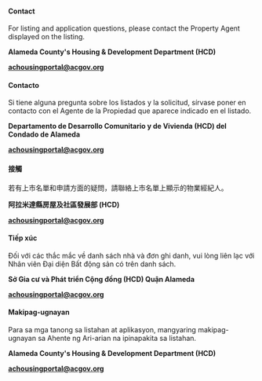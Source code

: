 <RenderIf language="en">

#### Contact

For listing and application questions, please contact the Property Agent displayed on the listing.

**Alameda County's Housing & Development Department (HCD)**

**[achousingportal@acgov.org](mailto:achousingportal@acgov.org)**

</RenderIf>

<RenderIf language="es">

#### Contacto

Si tiene alguna pregunta sobre los listados y la solicitud, sírvase poner en contacto con el Agente de la Propiedad que aparece indicado en el listado.

**Departamento de Desarrollo Comunitario y de Vivienda (HCD) del Condado de Alameda**

**[achousingportal@acgov.org](mailto:achousingportal@acgov.org)**

</RenderIf>

<RenderIf language="zh">

#### 接觸

若有上市名單和申請方面的疑問，請聯絡上市名單上顯示的物業經紀人。

**阿拉米達縣房屋及社區發展部 (HCD)**

**[achousingportal@acgov.org](mailto:achousingportal@acgov.org)**

</RenderIf>

<RenderIf language="vi">

#### Tiếp xúc

Đối với các thắc mắc về danh sách nhà và đơn ghi danh, vui lòng liên lạc với Nhân viên Đại diện Bất động sản có trên danh sách.

**Sở Gia cư và Phát triển Cộng đồng (HCD) Quận Alameda**

**[achousingportal@acgov.org](mailto:achousingportal@acgov.org)**

</RenderIf>

<RenderIf language="tl">

#### Makipag-ugnayan

Para sa mga tanong sa listahan at aplikasyon, mangyaring makipag-ugnayan sa Ahente ng Ari-arian na ipinapakita sa listahan.

**Alameda County's Housing & Development Department (HCD)**

**[achousingportal@acgov.org](mailto:achousingportal@acgov.org)**

</RenderIf>

